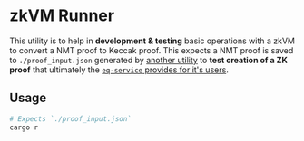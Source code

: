 # zkVM Runner

This utility is to help in **development & testing** basic operations with a zkVM to convert a NMT proof to Keccak proof.
This expects a NMT proof is saved to `./proof_input.json` generated by [another utility](../blob-tool) to **test creation of a ZK proof** that ultimately the [`eq-service` provides for it's users](../README.md).

## Usage

```sh
# Expects `./proof_input.json`
cargo r
```
